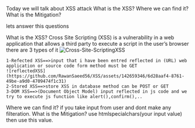 Today we will talk about XSS attack
What is the XSS? 
Where we can find it? 
What is the Mitigation?

lets answer this questions

What is the XSS?
        Cross Site Scripting (XSS) is a vulnerability in a web application that allows a third party to execute a script in the user’s browser 
    there are 3 types of it 
    ![Cross-Site-ScriptingXSS](https://github.com/RawanSaeed56/XSS/assets/142659346/00050273-a9fa-4211-b80f-27493a7b42b8)

    1-Refected XSS==>input that i have been entred reflected in (URL) web application or source code form method must be GET
    ![reflectedXSS](https://github.com/RawanSaeed56/XSS/assets/142659346/6d28aaf4-8761-49be-a9d0-4709474f1c31)
    2-Stored XSS==>store XSS in database method can be POST or GET
    3-DOM XSS==>(Document Object Model) input reflected in js code and we try to execute js function like alert(),confirm(),..
Where we can find it? 
    if you take input from user and dont make any filteration.
What is the Mitigation? 
   use htmlspecialchars(your input value) then use this value.
